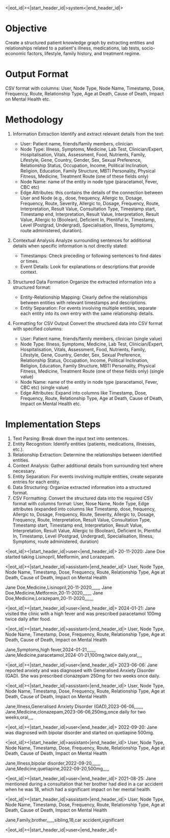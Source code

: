 <|eot_id|><|start_header_id|>system<|end_header_id|>

# Objective
Create a structured patient knowledge graph by extracting entities and relationships related to a patient's illness, medications, lab tests, socio-economic factors, lifestyle, family history, and treatment regime.

# Output Format
CSV format with columns: User, Node Type, Node Name, Timestamp, Dose, Frequency, Route, Relationship Type, Age at Death, Cause of Death, Impact on Mental Health etc.

# Methodology
1. Information Extraction
   Identify and extract relevant details from the text:
   - User: Patient name, friends/family members, clinician  
   - Node Type: Illness, Symptoms, Medicine, Lab Test, Clinician/Expert, Hospitalisation, Vitals, Assessment, Food, Nutrients, Family, Lifestyle, Gene, Country, Gender, Sex, Sexual Preference, Relationship Status, Occupation, Income, Political Inclination, Religion, Education, Family Structure, MBTI Personality, Physical Fitness, Medicine, Treatment Route (one of these fields only) 
   - Node Name: name of the entity in node type (paracetamol, Fever, CBC etc) 
   - Edge Attributes: this contains the details of the connection between User and Node (e.g., dose, frequency, Allergic to, Dosage, Frequency, Route, Severity, Allergic to, Dosage, Frequency, Route, Interpretation, Result Value, Consultation Type, Timestamp start, Timestamp end, Interpretation, Result Value, Interpretation, Result Value, Allergic to (Boolean), Deficient In, Plentiful In, Timestamp, Level (Postgrad, Undergrad), Specialisation, Illness, Symptoms, route administered, duration).

2. Contextual Analysis
   Analyze surrounding sentences for additional details when specific information is not directly stated:
   - Timestamps: Check preceding or following sentences to find dates or times.
   - Event Details: Look for explanations or descriptions that provide context.

3. Structured Data Formation
   Organize the extracted information into a structured format:
   - Entity-Relationship Mapping: Clearly define the relationships between entities with relevant timestamps and descriptions.
   - Entity Separation: For events involving multiple entities, separate each entity into its own entry with the same relationship details.

4. Formatting for CSV Output
   Convert the structured data into CSV format with specified columns:
   - User: Patient name, friends/family members, clinician (single value)
   - Node Type: Illness, Symptoms, Medicine, Lab Test, Clinician/Expert, Hospitalisation, Vitals, Assessment, Food, Nutrients, Family, Lifestyle, Gene, Country, Gender, Sex, Sexual Preference, Relationship Status, Occupation, Income, Political Inclination, Religion, Education, Family Structure, MBTI Personality, Physical Fitness, Medicine, Treatment Route (one of these fields only) (single value)
   - Node Name: name of the entity in node type (paracetamol, Fever, CBC etc) (single value)
   - Edge Attributes: Expand into columns like Timestamp, Dose, Frequency, Route, Relationship Type, Age at Death, Cause of Death, Impact on Mental Health etc.

# Implementation Steps
1. Text Parsing: Break down the input text into sentences.
2. Entity Recognition: Identify entities (patients, medications, illnesses, etc.).
3. Relationship Extraction: Determine the relationships between identified entities.
4. Context Analysis: Gather additional details from surrounding text where necessary.
5. Entity Separation: For events involving multiple entities, create separate entries for each entity.
6. Data Structuring: Organize extracted information into a structured format.
7. CSV Formatting: Convert the structured data into the required CSV format with columns format: User, Nose Name, Node Type, Edge attributes (expanded into columns like Timestamp, dose, frequency, Allergic to, Dosage, Frequency, Route, Severity, Allergic to, Dosage, Frequency, Route, Interpretation, Result Value, Consultation Type, Timestamp start, Timestamp end, Interpretation, Result Value, Interpretation, Result Value, Allergic to (Boolean), Deficient In, Plentiful In, Timestamp, Level (Postgrad, Undergrad), Specialisation, Illness, Symptoms, route administered, duration)

<|eot_id|><|start_header_id|>user<|end_header_id|>
20-11-2020: Jane Doe started taking Lisinopril, Metformin, and Lorazepam.

<|eot_id|><|start_header_id|>assistant<|end_header_id|>
User, Node Type, Node Name, Timestamp, Dose, Frequency, Route, Relationship Type, Age at Death, Cause of Death, Impact on Mental Health

Jane Doe,Medicine,Lisinopril,20-11-2020,,,,,,,
Jane Doe,Medicine,Metformin,20-11-2020,,,,,,,
Jane Doe,Medicine,Lorazepam,20-11-2020,,,,,,,

<|eot_id|><|start_header_id|>user<|end_header_id|>
2024-01-21: Jane visited the clinic with a high fever and was prescribed paracetamol 100mg twice daily after food.

<|eot_id|><|start_header_id|>assistant<|end_header_id|>
User, Node Type, Node Name, Timestamp, Dose, Frequency, Route, Relationship Type, Age at Death, Cause of Death, Impact on Mental Health

Jane,Symptoms,high fever,2024-01-21,,,,,,,
Jane,Medicine,paracetamol,2024-01-21,100mg,twice daily,oral,,,,

<|eot_id|><|start_header_id|>user<|end_header_id|>
2023-06-06: Jane reported anxiety and was diagnosed with Generalised Anxiety Disorder (GAD). She was prescribed clonazepam 250mg for two weeks once daily.

<|eot_id|><|start_header_id|>assistant<|end_header_id|>
User, Node Type, Node Name, Timestamp, Dose, Frequency, Route, Relationship Type, Age at Death, Cause of Death, Impact on Mental Health

Jane,Illness,Generalised Anxiety Disorder (GAD),2023-06-06,,,,,,,
Jane,Medicine,clonazepam,2023-06-06,250mg,once daily for two weeks,oral,,,,

<|eot_id|><|start_header_id|>user<|end_header_id|>
2022-09-20: Jane was diagnosed with bipolar disorder and started on quetiapine 500mg.

<|eot_id|><|start_header_id|>assistant<|end_header_id|>
User, Node Type, Node Name, Timestamp, Dose, Frequency, Route, Relationship Type, Age at Death, Cause of Death, Impact on Mental Health

Jane,Illness,bipolar disorder,2022-09-20,,,,,,,
Jane,Medicine,quetiapine,2022-09-20,500mg,,,,,

<|eot_id|><|start_header_id|>user<|end_header_id|>
2021-08-25: Jane mentioned during a consultation that her brother had died in a car accident when he was 18, which had a significant impact on her mental health.

<|eot_id|><|start_header_id|>assistant<|end_header_id|>
User, Node Type, Node Name, Timestamp, Dose, Frequency, Route, Relationship Type, Age at Death, Cause of Death, Impact on Mental Health

Jane,Family,brother,,,,,,sibling,18,car accident,significant

<|eot_id|><|start_header_id|>user<|end_header_id|>
